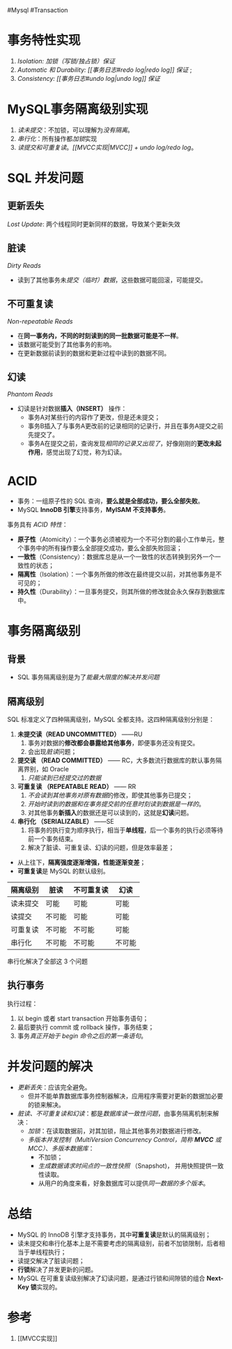 #Mysql #Transaction

# 事务特性实现
1. *Isolation: 加锁（写锁/独占锁）保证*
2. *Automatic 和 Durability: [[事务日志#redo log|redo log]] 保证* ;
3. *Consistency: [[事务日志#undo log|undo log]] 保证*

# MySQL事务隔离级别实现
1. *读未提交*：不加锁，可以理解为*没有隔离*。
2. *串行化*：所有操作都*加锁*实现
3. *读提交和可重复读*。*[[MVCC实现|MVCC]] + undo log/redo log*。


# SQL 并发问题
## 更新丢失 
*Lost Update*: 两个线程同时更新同样的数据，导致某个更新失效

## 脏读
*Dirty Reads*
- 读到了其他事务未*提交（临时）数据*，这些数据可能回滚，可能提交。

## 不可重复读
*Non-repeatable Reads*
- 在**同一事务内，不同的时刻读到的同一批数据可能是不一样**。
- 该数据可能受到了其他事务的影响。
- 在更新数据前读到的数据和更新过程中读到的数据不同。

## 幻读
*Phantom Reads*
- 幻读是针对数据**插入（INSERT）** 操作：
	- 事务A对某些行的内容作了更改，但是还未提交；
	- 事务B插入了与事务A更改前的记录相同的记录行，并且在事务A提交之前先提交了。
	- 事务A在提交之前，查询发现*相同的记录又出现了*，好像刚刚的**更改未起作用**，感觉出现了幻觉，称为幻读。



# ACID
- 事务：一组原子性的 SQL 查询，**要么就是全部成功，要么全部失败**。
- MySQL  **InnoDB 引擎**支持事务，**MyISAM 不支持事务**。

事务具有 *ACID 特性*：
- **原子性**（Atomicity）：一个事务必须被视为一个不可分割的最小工作单元，整个事务中的所有操作要么全部提交成功，要么全部失败回滚；
- **一致性**（Consistency）：数据库总是从一个一致性的状态转换到另外一个一致性的状态；
- **隔离性**（Isolation）：一个事务所做的修改在最终提交以前，对其他事务是不可见的；
- **持久性**（Durability）：一旦事务提交，则其所做的修改就会永久保存到数据库中。


# 事务隔离级别
## 背景
- SQL 事务隔离级别是为了*能最大限度的解决并发问题*

## 隔离级别
SQL 标准定义了四种隔离级别，MySQL 全都支持。这四种隔离级别分别是：
1. **未提交读（READ UNCOMMITTED）** ——RU
	1. 事务对数据的**修改都会暴露给其他事务**，即便事务还没有提交。
	2. 会出现*脏读*问题；
2. **提交读 （READ COMMITTED）** —— RC，大多数流行数据库的默认事务隔离界别，如 Oracle
	1. *只能读到已经提交过的数据*
3. **可重复读 （REPEATABLE READ）** —— RR
	1. *不会读到其他事务对原有数据*的修改，即使其他事务已提交；
	2. *开始时读到的数据和在事务提交前的任意时刻读到数据是一样的*。
	3. 对其他事务**新插入**的数据还是可以读到的，这就是**幻读**问题。
4. **串行化 （SERIALIZABLE）** ——SE
	1. 将事务的执行变为顺序执行，相当于**单线程**，后一个事务的执行必须等待前一个事务结束。
	2. 解决了脏读、可重复读、幻读的问题，但是效率最差；

- 从上往下，**隔离强度逐渐增强，性能逐渐变差**；
- **可重复读**是 MySQL 的默认级别。

| 隔离级别 | 脏读   | 不可重复读 | 幻读   |
| -------- | ------ | ---------- | ------ |
| 读未提交 | 可能   | 可能       | 可能   |
| 读提交   | 不可能 | 可能       | 可能   |
| 可重复读 | 不可能 | 不可能     | 可能   |
| 串行化   | 不可能 | 不可能     | 不可能 |

串行化解决了全部这 3 个问题


## 执行事务
执行过程：
1. 以 begin 或者 start transaction 开始事务语句；
2. 最后要执行 commit 或 rollback 操作，事务结束；
3. 事务*真正开始于 begin 命令之后的第一条语句*。

# 并发问题的解决
- *更新丢失*：应该完全避免。
	- 但并不能单靠数据库事务控制器解决，应用程序需要对更新的数据加必要的锁来解决。
-   *脏读、不可重复读和幻读*：都是*数据库读一致性问题*，由事务隔离机制来解决：
    - *加锁*：在读取数据前，对其加锁，阻止其他事务对数据进行修改。
    - *多版本并发控制（MultiVersion Concurrency Control，简称 **MVCC** 或 MCC）*、*多版本数据库*：
	    - 不加锁；
	    - *生成数据请求时间点的一致性快照* （Snapshot)， 并用快照提供一致性读取。
	    - 从用户的角度来看，好象数据库可以提供*同一数据的多个版本*。


# 总结

- MySQL 的 InnoDB 引擎才支持事务，其中**可重复读**是默认的隔离级别；
- 读未提交和串行化基本上是不需要考虑的隔离级别，前者不加锁限制，后者相当于单线程执行；
- 读提交解决了脏读问题；
- **行锁**解决了并发更新的问题。
-  MySQL 在可重复读级别解决了幻读问题，是通过行锁和间隙锁的组合 **Next-Key 锁**实现的。


# 参考
1. [[MVCC实现]]